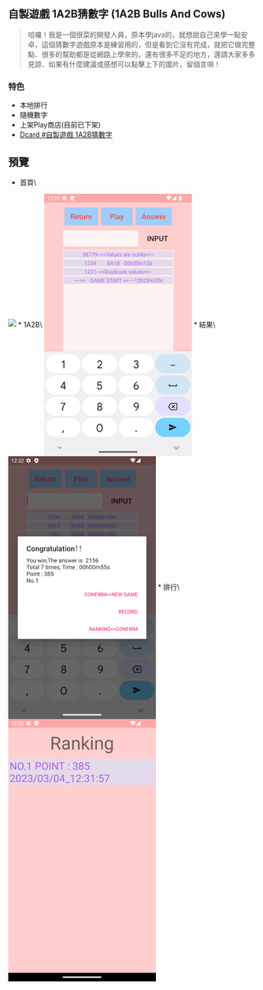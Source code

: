 ## 自製遊戲 1A2B猜數字 (1A2B Bulls And Cows)
>哈囉！我是一個很菜的開發人員，原本學java的，就想說自己來學一點安卓，這個猜數字遊戲原本是練習用的，但是看到它沒有完成，就把它做完整點．很多的幫助都是從網路上學來的，還有很多不足的地方，還請大家多多見諒．如果有什麼建議或感想可以點擊上下的圖片，留個言唄！
### 特色
* 本地排行
* 隨機數字
* 上架Play商店(目前已下架)
* [Dcard #自製遊戲 1A2B猜數字](https://www.dcard.tw/f/game/p/227138031?cid=A6DE2638-F8DF-4A69-9ED2-36499ECED0A2)

## 預覽
* 首頁\
<img src="/Users/brian/Documents/android/1A2BBullsAndCows/preview/home.png" width="300"/>
* 1A2B\
<img src="./preview/game.png" width="300" align="center" />
* 結果\
<img src="./preview/result.png" width="300" align="center" />
* 排行\
<img src="./preview/rank.png" width="300" align="center" />